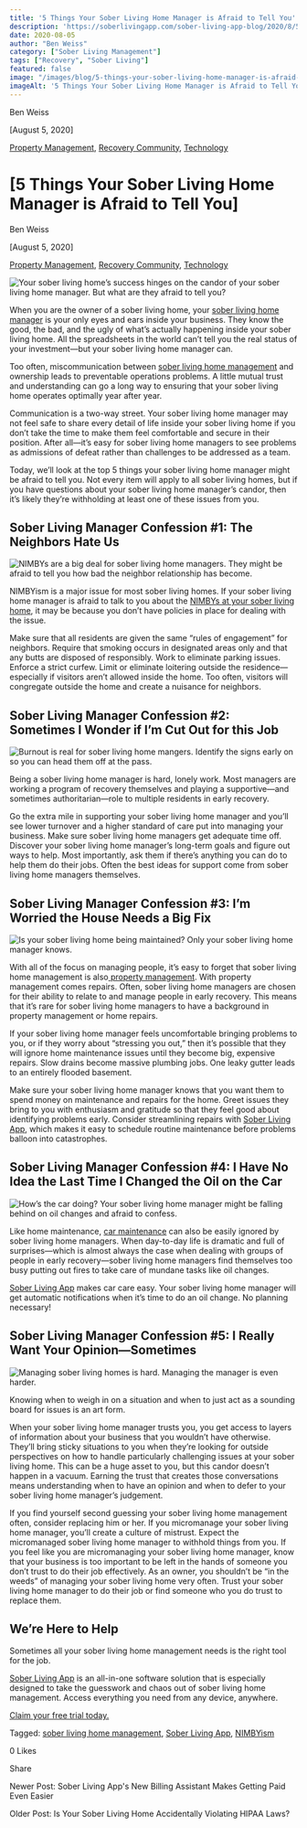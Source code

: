 ```yaml
---
title: '5 Things Your Sober Living Home Manager is Afraid to Tell You'
description: 'https://soberlivingapp.com/sober-living-app-blog/2020/8/5/5-things-your-sober-living-home-manager-is-afraid-to-tell-you'
date: 2020-08-05
author: "Ben Weiss"
category: ["Sober Living Management"]
tags: ["Recovery", "Sober Living"]
featured: false
image: "/images/blog/5-things-your-sober-living-home-manager-is-afraid-to-tell-you/Screenshot_2020-07-30_at_9.26.19_AM.png"
imageAlt: '5 Things Your Sober Living Home Manager is Afraid to Tell You'
---
```


Ben Weiss

[August 5, 2020]

[Property Management](/sober-living-app-blog/category/Property+Management), [Recovery Community](/sober-living-app-blog/category/Recovery+Community), [Technology](/sober-living-app-blog/category/Technology)

#  [5 Things Your Sober Living Home Manager is Afraid to Tell You]

Ben Weiss

[August 5, 2020]

[Property Management](/sober-living-app-blog/category/Property+Management), [Recovery Community](/sober-living-app-blog/category/Recovery+Community), [Technology](/sober-living-app-blog/category/Technology)

![Your sober living home’s success hinges on the candor of your sober living home manager. But what are they afraid to tell you?](/images/blog/5-things-your-sober-living-home-manager-is-afraid-to-tell-you/Screenshot_2020-07-30_at_9.21.51_AM.png)

When you are the owner of a sober living home, your [sober living home manager](https://soberlivingapp.com/sober-living-app-blog/2020/6/2/what-if-your-sober-living-home-manager-gets-coronavirus-a-contingency-plan-review) is your only eyes and ears inside your business. They know the good, the bad, and the ugly of what’s actually happening inside your sober living home. All the spreadsheets in the world can’t tell you the real status of your investment—but your sober living home manager can. 

Too often, miscommunication between [sober living home management](https://soberlivingapp.com/sober-living-app-blog/2020/3/3/5-things-all-of-the-best-sober-living-home-managers-have-in-common) and ownership leads to preventable operations problems. A little mutual trust and understanding can go a long way to ensuring that your sober living home operates optimally year after year. 

Communication is a two-way street. Your sober living home manager may not feel safe to share every detail of life inside your sober living home if you don’t take the time to make them feel comfortable and secure in their position. After all—it’s easy for sober living home managers to see problems as admissions of defeat rather than challenges to be addressed as a team.

Today, we’ll look at the top 5 things your sober living home manager might be afraid to tell you. Not every item will apply to all sober living homes, but if you have questions about your sober living home manager’s candor, then it’s likely they’re withholding at least one of these issues from you. 

## Sober Living Manager Confession #1: The Neighbors Hate Us 

![NIMBYs are a big deal for sober living home managers. They might be afraid to tell you how bad the neighbor relationship has become.](/images/blog/5-things-your-sober-living-home-manager-is-afraid-to-tell-you/Screenshot_2020-07-30_at_9.24.33_AM.png)

NIMBYism is a major issue for most sober living homes. If your sober living home manager is afraid to talk to you about the [NIMBYs at your sober living home](https://soberlivingapp.com/sober-living-app-blog/2019/11/19/dealing-with-nimbys-at-your-sober-living-housenbsp), it may be because you don’t have policies in place for dealing with the issue. 

Make sure that all residents are given the same “rules of engagement” for neighbors. Require that smoking occurs in designated areas only and that any butts are disposed of responsibly. Work to eliminate parking issues. Enforce a strict curfew. Limit or eliminate loitering outside the residence—especially if visitors aren’t allowed inside the home. Too often, visitors will congregate outside the home and create a nuisance for neighbors. 

## Sober Living Manager Confession #2: Sometimes I Wonder if I’m Cut Out for this Job

![Burnout is real for sober living home mangers. Identify the signs early on so you can head them off at the pass.](/images/blog/5-things-your-sober-living-home-manager-is-afraid-to-tell-you/Screenshot_2020-07-30_at_9.22.53_AM.png)

Being a sober living home manager is hard, lonely work. Most managers are working a program of recovery themselves and playing a supportive—and sometimes authoritarian—role to multiple residents in early recovery.

Go the extra mile in supporting your sober living home manager and you’ll see lower turnover and a higher standard of care put into managing your business. Make sure sober living home managers get adequate time off. Discover your sober living home manager’s long-term goals and figure out ways to help. Most importantly, ask them if there’s anything you can do to help them do their jobs. Often the best ideas for support come from sober living home managers themselves.

## Sober Living Manager Confession #3: I’m Worried the House Needs a Big Fix

![Is your sober living home being maintained? Only your sober living home manager knows.](/images/blog/5-things-your-sober-living-home-manager-is-afraid-to-tell-you/Screenshot_2020-07-30_at_9.32.37_AM.png)

With all of the focus on managing people, it’s easy to forget that sober living home management is also[ property management](https://soberlivingapp.com/sober-living-app-blog/2019/5/28/3-things-to-look-for-in-your-first-sober-living-home-real-estate-deal). With property management comes repairs. Often, sober living home managers are chosen for their ability to relate to and manage people in early recovery. This means that it’s rare for sober living home managers to have a background in property management or home repairs.

If your sober living home manager feels uncomfortable bringing problems to you, or if they worry about “stressing you out,” then it’s possible that they will ignore home maintenance issues until they become big, expensive repairs. Slow drains become massive plumbing jobs. One leaky gutter leads to an entirely flooded basement. 

Make sure your sober living home manager knows that you want them to spend money on maintenance and repairs for the home. Greet issues they bring to you with enthusiasm and gratitude so that they feel good about identifying problems early. Consider streamlining repairs with [Sober Living App](/), which makes it easy to schedule routine maintenance before problems balloon into catastrophes. 

## Sober Living Manager Confession #4: I Have No Idea the Last Time I Changed the Oil on the Car

![How’s the car doing? Your sober living home manager might be falling behind on oil changes and afraid to confess.](/images/blog/5-things-your-sober-living-home-manager-is-afraid-to-tell-you/Screenshot_2020-07-30_at_9.26.19_AM.png)

Like home maintenance, [car maintenance](/operations) can also be easily ignored by sober living home managers. When day-to-day life is dramatic and full of surprises—which is almost always the case when dealing with groups of people in early recovery—sober living home managers find themselves too busy putting out fires to take care of mundane tasks like oil changes. 

[Sober Living App](/) makes car care easy. Your sober living home manager will get automatic notifications when it’s time to do an oil change. No planning necessary! 

## Sober Living Manager Confession #5: I Really Want Your Opinion—Sometimes

![Managing sober living homes is hard. Managing the manager is even harder.](/images/blog/5-things-your-sober-living-home-manager-is-afraid-to-tell-you/Screenshot_2020-07-30_at_9.23.32_AM.png)

Knowing when to weigh in on a situation and when to just act as a sounding board for issues is an art form. 

When your sober living home manager trusts you, you get access to layers of information about your business that you wouldn’t have otherwise. They’ll bring sticky situations to you when they’re looking for outside perspectives on how to handle particularly challenging issues at your sober living home. This can be a huge asset to you, but this candor doesn’t happen in a vacuum. Earning the trust that creates those conversations means understanding when to have an opinion and when to defer to your sober living home manager’s judgement. 

If you find yourself second guessing your sober living home management often, consider replacing him or her. If you micromanage your sober living home manager, you’ll create a culture of mistrust. Expect the micromanaged sober living home manager to withhold things from you. If you feel like you are micromanaging your sober living home manager, know that your business is too important to be left in the hands of someone you don’t trust to do their job effectively. As an owner, you shouldn’t be “in the weeds” of managing your sober living home very often. Trust your sober living home manager to do their job or find someone who you do trust to replace them. 

## We’re Here to Help 

Sometimes all your sober living home management needs is the right tool for the job. 

[Sober Living App](/) is an all-in-one software solution that is especially designed to take the guesswork and chaos out of sober living home management. Access everything you need from any device, anywhere. 

[Claim your free trial today.](https://behavehealth.com/get-started)﻿

Tagged: [sober living home management](/sober-living-app-blog/tag/sober+living+home+management), [Sober Living App](/sober-living-app-blog/tag/Sober+Living+App), [NIMBYism](/sober-living-app-blog/tag/NIMBYism)

0 Likes

Share

Newer Post: Sober Living App's New Billing Assistant Makes Getting Paid Even Easier

Older Post: Is Your Sober Living Home Accidentally Violating HIPAA Laws?